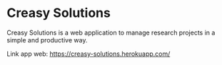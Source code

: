 # Creasy Solutions
Creasy Solutions is a web application to manage research projects in a simple and productive way.

Link app web: https://creasy-solutions.herokuapp.com/
